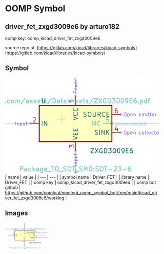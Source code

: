 # OOMP Symbol  
## driver_fet_zxgd3009e6  by arturo182  
  
oomp key: oomp_kicad_driver_fet_zxgd3009e6  
  
source repo at: [https://gitlab.com/kicad/libraries/kicad-symbols](https://gitlab.com/kicad/libraries/kicad-symbols)  
## Symbol  
  
[![working.png](working_600.png)](working.png)  
| name | value | 
| --- | --- | 
| symbol name | Driver_FET | 
| library name | Driver_FET | 
| oomp key | oomp_kicad_driver_fet_zxgd3009e6 | 
| oomp bot github | https://github.com/oomlout/oomlout_oomp_symbol_bot/tree/main/kicad_driver_fet_zxgd3009e6/working | 
## Images  
  
[![working.png](working_140.png)](working.png)  
